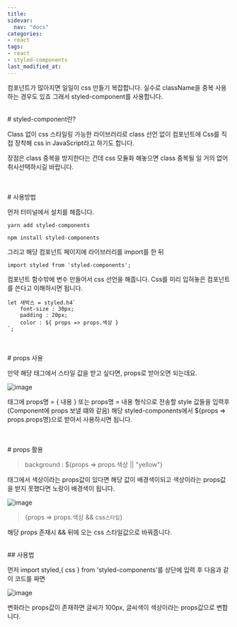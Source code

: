 ```yaml
---
title: 
sidevar:
  nav: "docs"
categories:
- react
tags:
- react
- styled-components
last_modified_at:
---
```

 
컴포넌트가 많아지면 일일이 css 만들기 복잡합니다. 실수로 className을 중복 사용하는 경우도 있죠 
그래서 styled-component를 사용합니다.

<br/>
# styled-component란?

Class 없이 css 스타일링 가능한 라이브러리로 class 선언 없이 컴포넌트에 Css를 직접 장착해 css in JavaScript라고 하기도 합니다.

장점은 class 중복을 방지한다는 건데 css 모듈화 해놓으면 class 중복될 일 거의 없어 취사선택하시길 바랍니다.

<br/>
<br/>
# 사용방법 

먼저 터미널에서 설치를 해줍니다.

```
yarn add styled-components

npm install styled-components

```

그리고  해당 컴포넌트 페이지에 라이브러리를 import를 한 뒤

```
import styled from 'styled-components';
```

컴포넌트 함수밖에 변수 만들어서 css 선언을 해줍니다. Css를 미리 입혀놓은 컴포넌트를 쓴다고 이해하시면 됩니다.

```
let 새박스 = styled.h4`
    font-size : 30px;
    padding : 20px;
    color : ${ props => props.색상 }
`;
```
<br/>
<br/>
# props 사용


만약 해당 태그에서 스타일 값을 받고 싶다면, props로 받아오면 되는데요.

![image](https://user-images.githubusercontent.com/79133602/149388775-9baf60f2-bdd8-4e8e-ac58-bcc58b124e18.png)


태그에 props명 = { 내용 } 또는 props명 = 내용 형식으로 전송할 style 값들을 입력후 (Component에 props 보낼 떄와 같음) 해당 styled-components에서 ${props => props.props명}으로 받아서 사용하시면 됩니다. 

<br/>
<br/>
# props 활용

> background : ${props => props.색상 || "yellow"}

태그에서 색상이라는 props값이 있다면 해당 값이 배경색이되고 색상이라는 props값을 받지 못했다면 노랑이 배경색이 됩니다.

![image](https://user-images.githubusercontent.com/79133602/149393074-ca4b0c86-f374-46f3-b0db-562e1806a191.png)


> {props => props.색상 && css`스타일`}

해당 props 존재시 && 뒤에 오는 css 스타일값으로 바꿔줍니다.

<br/>
## 사용법 

먼저 import styled,{ css } from 'styled-components'를 상단에 입력 후 다음과 같이 코드를 짜면

![image](https://user-images.githubusercontent.com/79133602/149395173-436647f3-191a-4bc3-bbea-4ae2625264bd.png)

변화라는 props값이 존재하면 글씨가 100px, 글씨색이 색상이라는 props값으로 변합니다.